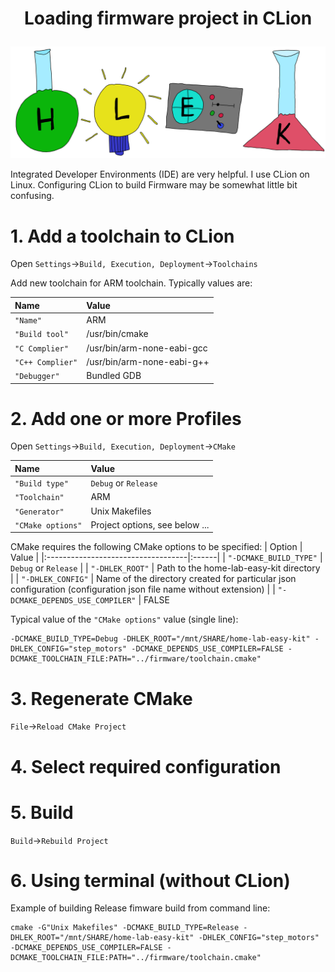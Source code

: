 # <p align="center">Loading firmware project in CLion</p>
<p align="center"><img src="../images/hlek.svg"></p>

Integrated Developer Environments (IDE) are very helpful. I use CLion on Linux. Configuring CLion to build Firmware may be somewhat little bit confusing.

# 1. Add a toolchain to CLion
   
   Open `Settings`->`Build, Execution, Deployment`->`Toolchains`
   
   Add new toolchain for ARM toolchain. Typically values are:
   
   | Name                  | Value |
   |:----------------------|:------------------|
   | `"Name"`              | ARM |
   | `"Build tool"`        | /usr/bin/cmake |
   | `"C Complier"`        | /usr/bin/arm-none-eabi-gcc |
   | `"C++ Complier"`      | /usr/bin/arm-none-eabi-g++ |
   | `"Debugger"`          | Bundled GDB |

# 2. Add one or more Profiles

   Open `Settings`->`Build, Execution, Deployment`->`CMake`

   | Name                  | Value |
   |:----------------------|:------------------|
   | `"Build type"`        | `Debug` or `Release` |
   | `"Toolchain"`         | ARM |
   | `"Generator"`         | Unix Makefiles |
   | `"CMake options"`     | Project options, see below ... |
   
CMake requires the following CMake options to be specified:
   | Option                             | Value |
   |:-----------------------------------|:------|
   | `"-DCMAKE_BUILD_TYPE"`             | `Debug` or `Release` |
   | `"-DHLEK_ROOT"`                    | Path to the home-lab-easy-kit directory |
   | `"-DHLEK_CONFIG"`                  | Name of the directory created for particular json configuration (configuration json file name without extension) |
   | `"-DCMAKE_DEPENDS_USE_COMPILER"`   | FALSE


Typical value of the `"CMake options"` value (single line):
```
-DCMAKE_BUILD_TYPE=Debug -DHLEK_ROOT="/mnt/SHARE/home-lab-easy-kit" -DHLEK_CONFIG="step_motors" -DCMAKE_DEPENDS_USE_COMPILER=FALSE -DCMAKE_TOOLCHAIN_FILE:PATH="../firmware/toolchain.cmake"
```
# 3. Regenerate CMake
`File`->`Reload CMake Project`
# 4. Select required configuration
# 5. Build
`Build`->`Rebuild Project`
# 6. Using terminal (without CLion)
Example of building Release fimware build from command line:
```
cmake -G"Unix Makefiles" -DCMAKE_BUILD_TYPE=Release -DHLEK_ROOT="/mnt/SHARE/home-lab-easy-kit" -DHLEK_CONFIG="step_motors" -DCMAKE_DEPENDS_USE_COMPILER=FALSE -DCMAKE_TOOLCHAIN_FILE:PATH="../firmware/toolchain.cmake"
```
